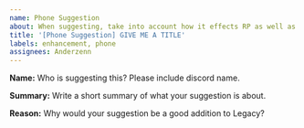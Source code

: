 ```yaml
---
name: Phone Suggestion
about: When suggesting, take into account how it effects RP as well as the economy, if it would work on the phone, and be as detailed as possible.
title: '[Phone Suggestion] GIVE ME A TITLE'
labels: enhancement, phone
assignees: Anderzenn
---
```


**Name:**
Who is suggesting this? Please include discord name.

**Summary:**
Write a short summary of what your suggestion is about.

**Reason:**
Why would your suggestion be a good addition to Legacy?
